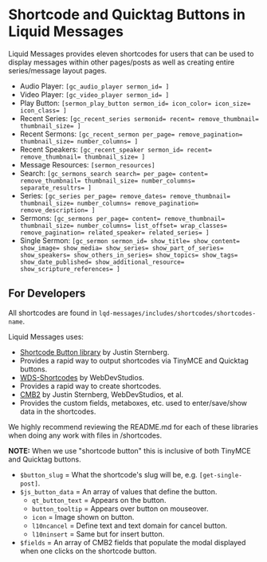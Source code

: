 # Shortcode and Quicktag Buttons in Liquid Messages
Liquid Messages provides eleven shortcodes for users that can be used to display messages within other pages/posts as well as creating entire series/message layout pages.

- Audio Player: `[gc_audio_player sermon_id= ]`
- Video Player: `[gc_video_player sermon_id= ]`
- Play Button: `[sermon_play_button sermon_id= icon_color= icon_size= icon_class= ]`
- Recent Series: `[gc_recent_series sermonid= recent= remove_thumbnail= thumbnail_size= ]`
- Recent Sermons: `[gc_recent_sermon per_page= remove_pagination= thumbnail_size= number_columns= ]`
- Recent Speakers: `[gc_recent_speaker sermon_id= recent= remove_thumbnail= thumbnail_size= ]`
- Message Resources: `[sermon_resources]` 
- Search: `[gc_sermons_search search= per_page= content= remove_thumbnail= thumbnail_size= number_columns= separate_resultrs= ]`
- Series: `[gc_series per_page= remove_dates= remove_thumbnail= thumbnail_size= number_columns= remove_pagination= remove_description= ]`
- Sermons: `[gc_sermons per_page= content= remove_thumbnail= thumbnail_size= number_columns= list_offset= wrap_classes= remove_pagination= related_speaker= related_series= ]`
- Single Sermon: `[gc_sermon sermon_id= show_title= show_content= show_image= show_media= show_series= show_part_of_series= show_speakers= show_others_in_series= show_topics= show_tags= show_date_published= show_additional_resource= show_scripture_references= ]`


## For Developers
All shortcodes are found in `lqd-messages/includes/shortcodes/shortcodes-name`.

Liquid Messages uses:
- [Shortcode Button library](https://github.com/jtsternberg/Shortcode_Button) by Justin Sternberg.
 - Provides a rapid way to output shortcodes via TinyMCE and Quicktag buttons. 
- [WDS-Shortcodes](https://github.com/WebDevStudios/WDS-Shortcodes) by WebDevStudios.
 - Provides a rapid way to create shortcodes.
- [CMB2](https://github.com/CMB2/CMB2) by Justin Sternberg, WebDevStudios, et al.
 - Provides the custom fields, metaboxes, etc. used to enter/save/show data in the shortcodes.
  
We highly recommend reviewing the README.md for each of these libraries when doing any work with files in /shortcodes.

**NOTE:** When we use "shortcode button" this is inclusive of both TinyMCE and Quicktag buttons.

- `$button_slug` = What the shortcode's slug will be, e.g. `[get-single-post]`.
- `$js_button_data` = An array of values that define the button.
    - `qt_button_text` = Appears on the button.
    - `button_tooltip` = Appears over button on mouseover.
    - `icon` = Image shown on button.
    - `l10ncancel` = Define text and text domain for cancel button.
    - `l10ninsert` = Same but for insert button.
- `$fields` = An array of CMB2 fields that populate the modal displayed when one clicks on the shortcode button.
